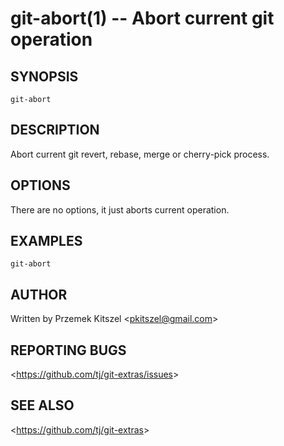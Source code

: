 git-abort(1) -- Abort current git operation
================================

## SYNOPSIS

`git-abort`

## DESCRIPTION

  Abort current git revert, rebase, merge or cherry-pick process.

## OPTIONS

  There are no options, it just aborts current operation.

## EXAMPLES

  `git-abort`

## AUTHOR

Written by Przemek Kitszel &lt;<pkitszel@gmail.com>&gt;

## REPORTING BUGS

&lt;<https://github.com/tj/git-extras/issues>&gt;

## SEE ALSO

&lt;<https://github.com/tj/git-extras>&gt;
